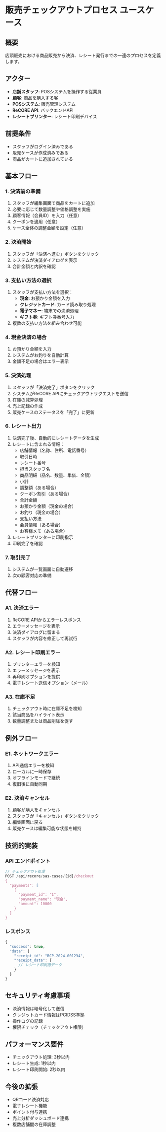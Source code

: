 # 販売チェックアウトプロセス ユースケース

## 概要
店頭販売における商品販売から決済、レシート発行までの一連のプロセスを定義します。

## アクター
- **店舗スタッフ**: POSシステムを操作する従業員
- **顧客**: 商品を購入する客
- **POSシステム**: 販売管理システム
- **ReCORE API**: バックエンドAPI
- **レシートプリンター**: レシート印刷デバイス

## 前提条件
- スタッフがログイン済みである
- 販売ケースが作成済みである
- 商品がカートに追加されている

## 基本フロー

### 1. 決済前の準備
1. スタッフが編集画面で商品をカートに追加
2. 必要に応じて数量調整や価格調整を実施
3. 顧客情報（会員ID）を入力（任意）
4. クーポンを適用（任意）
5. ケース全体の調整金額を設定（任意）

### 2. 決済開始
1. スタッフが「決済へ進む」ボタンをクリック
2. システムが決済ダイアログを表示
3. 合計金額と内訳を確認

### 3. 支払い方法の選択
1. スタッフが支払い方法を選択：
   - **現金**: お預かり金額を入力
   - **クレジットカード**: カード読み取り処理
   - **電子マネー**: 端末での決済処理
   - **ギフト券**: ギフト券番号入力
2. 複数の支払い方法を組み合わせ可能

### 4. 現金決済の場合
1. お預かり金額を入力
2. システムがお釣りを自動計算
3. 金額不足の場合はエラー表示

### 5. 決済処理
1. スタッフが「決済完了」ボタンをクリック
2. システムがReCORE APIにチェックアウトリクエストを送信
3. 在庫の減算処理
4. 売上記録の作成
5. 販売ケースのステータスを「完了」に更新

### 6. レシート出力
1. 決済完了後、自動的にレシートデータを生成
2. レシートに含まれる情報：
   - 店舗情報（名称、住所、電話番号）
   - 取引日時
   - レシート番号
   - 担当スタッフ名
   - 商品明細（品名、数量、単価、金額）
   - 小計
   - 調整額（ある場合）
   - クーポン割引（ある場合）
   - 合計金額
   - お預かり金額（現金の場合）
   - お釣り（現金の場合）
   - 支払い方法
   - 会員情報（ある場合）
   - お客様メモ（ある場合）
3. レシートプリンターに印刷指示
4. 印刷完了を確認

### 7. 取引完了
1. システムが一覧画面に自動遷移
2. 次の顧客対応の準備

## 代替フロー

### A1. 決済エラー
1. ReCORE APIからエラーレスポンス
2. エラーメッセージを表示
3. 決済ダイアログに留まる
4. スタッフが内容を修正して再試行

### A2. レシート印刷エラー
1. プリンターエラーを検知
2. エラーメッセージを表示
3. 再印刷オプションを提供
4. 電子レシート送信オプション（メール）

### A3. 在庫不足
1. チェックアウト時に在庫不足を検知
2. 該当商品をハイライト表示
3. 数量調整または商品削除を促す

## 例外フロー

### E1. ネットワークエラー
1. API通信エラーを検知
2. ローカルに一時保存
3. オフラインモードで継続
4. 復旧後に自動同期

### E2. 決済キャンセル
1. 顧客が購入をキャンセル
2. スタッフが「キャンセル」ボタンをクリック
3. 編集画面に戻る
4. 販売ケースは編集可能な状態を維持

## 技術的実装

### API エンドポイント
```typescript
// チェックアウト処理
POST /api/recore/sas-cases/{id}/checkout
{
  "payments": [
    {
      "payment_id": "1",
      "payment_name": "現金",
      "amount": 10000
    }
  ]
}
```

### レスポンス
```typescript
{
  "success": true,
  "data": {
    "receipt_id": "RCP-2024-001234",
    "receipt_data": {
      // レシート印刷用データ
    }
  }
}
```

## セキュリティ考慮事項
- 決済情報は暗号化して送信
- クレジットカード情報はPCIDSS準拠
- 操作ログの記録
- 権限チェック（チェックアウト権限）

## パフォーマンス要件
- チェックアウト処理: 3秒以内
- レシート生成: 1秒以内
- レシート印刷開始: 2秒以内

## 今後の拡張
- QRコード決済対応
- 電子レシート機能
- ポイント付与連携
- 売上分析ダッシュボード連携
- 複数店舗間の在庫調整